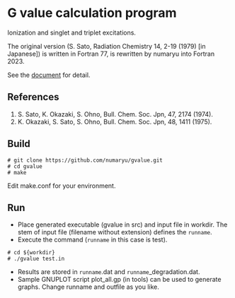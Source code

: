 # G value calculation program

Ionization and singlet and triplet excitations.

The original version (S. Sato, Radiation Chemistry 14, 2-19 (1979) [in Japanese]) is written in Fortran 77, 
is rewritten by numaryu into Fortran 2023.

See the [document](docs/gvalue.pdf) for detail.

## References
1. S. Sato, K. Okazaki, S. Ohno, Bull. Chem. Soc. Jpn, 47, 2174 (1974).
2. K. Okazaki, S. Sato, S. Ohno, Bull. Chem. Soc. Jpn, 48, 1411 (1975).

## Build

```
# git clone https://github.com/numaryu/gvalue.git
# cd gvalue
# make
```

Edit make.conf for your environment.

## Run

- Place generated executable (gvalue in src) and input file in workdir. The stem of input file (filename without extension) defines the `runname`.
- Execute the command (`runname` in this case is test).
```
# cd ${workdir}
# ./gvalue test.in 
```
- Results are stored in `runname`.dat and `runname`_degradation.dat.
- Sample GNUPLOT script plot_all.gp (in tools) can be used to generate graphs. Change runname and outfile as you like.
